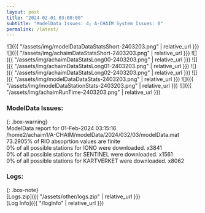 ```yaml
---
layout: post
title: "2024-02-01 03:00:00"
subtitle: "ModelData Issues: 4; A-CHAIM System Issues: 0"
permalink: /latest/
---
```


![]({{ "/assets/img/modelDataDataStatsShort-2403203.png" | relative_url }})
![]({{ "/assets/img/achaimDataStatsShort-2403203.png" | relative_url }})
![]({{ "/assets/img/achaimDataStatsLong00-2403203.png" | relative_url }})
![]({{ "/assets/img/achaimDataStatsLong01-2403203.png" | relative_url }})
![]({{ "/assets/img/achaimDataStatsLong02-2403203.png" | relative_url }})
![]({{ "/assets/img/modelDataDataStats-2403203.png" | relative_url }})
![]({{ "/assets/img/modelDataStationStats-2403203.png" | relative_url }})
![]({{ "/assets/img/achaimRunTime-2403203.png" | relative_url }})


### ModelData Issues:  
  
{: .box-warning}  
 ModelData report for 01-Feb-2024 03:15:16   
 /home2/achaim1/A-CHAIM/modelData/2024/032/03/modelData.mat   
 73.2905% of RIO absoprtion values are finite   
 0% of all possible stations for IONO were downloaded. x3841   
 0% of all possible stations for SENTINEL were downloaded. x1561   
 0% of all possible stations for KARTVERKET were downloaded. x8062   
  


### Logs:  
  
{: .box-note}  
[Logs.zip]({{ "/assets/other/logs.zip" | relative_url }})  
[Log Info]({{ "/logInfo" | relative_url }})  
